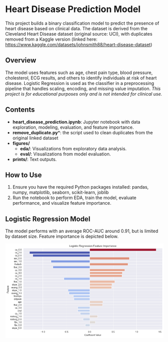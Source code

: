 # Heart Disease Prediction Model

This project builds a binary classification model to predict the presence of heart disease based on clinical data. The dataset is derived from the Cleveland Heart Disease dataset (original source: UCI), with duplicates removed from a Kaggle version (linked here: https://www.kaggle.com/datasets/johnsmith88/heart-disease-dataset)

## Overview

The model uses features such as age, chest pain type, blood pressure, cholesterol, ECG results, and others to identify individuals at risk of heart disease. Logistic Regression is used as the classifier in a preprocessing pipeline that handles scaling, encoding, and missing value imputation. *This project is for educational purposes only and is not intended for clinical use.*


## Contents

- **heart_disease_prediction.ipynb**: Jupyter notebook with data exploration, modeling, evaluation, and feature importance.
- **remove_duplicate.py***: the script used to clean duplicates from the original linked dataset
- **figures/**
  - **eda/**: Visualizations from exploratory data analysis.
  - **eval/**:  Visualizations from model evaluation.
- **prints/**: Text outputs.




## How to Use

1. Ensure you have the required Python packages installed: pandas, numpy, matplotlib, seaborn, scikit-learn, joblib
2. Run the notebook to perform EDA, train the model, evaluate performance, and visualize feature importance.


## Logistic Regression Model

The model performs with an average ROC-AUC around 0.91, but is limited by dataset size. Feature importance is depicted below.

![Feature Importance](figures/eval/Feature_Importance.png)